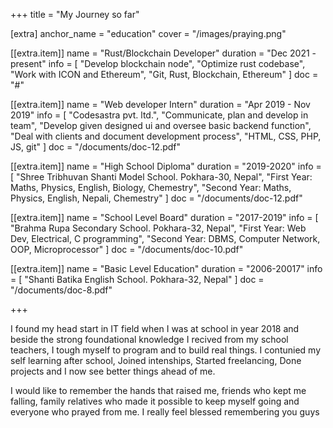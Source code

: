 +++
title = "My Journey so far"

[extra]
anchor_name = "education"
cover = "/images/praying.png"

[[extra.item]]
name = "Rust/Blockchain Developer"
duration = "Dec 2021 - present"
info = [
    "Develop blockchain node",
    "Optimize rust codebase",
    "Work with ICON and Ethereum",
    "Git, Rust, Blockchain, Ethereum"
]
doc = "#"

[[extra.item]]
name = "Web developer Intern"
duration = "Apr 2019 - Nov 2019"
info = [
    "Codesastra pvt. ltd.",
    "Communicate, plan and develop in team",
    "Develop given designed ui and oversee basic backend function",
    "Deal with clients and document development process",
    "HTML, CSS, PHP, JS, git"
    ]
doc = "/documents/doc-12.pdf"


[[extra.item]]
name = "High School Diploma"
duration = "2019-2020"
info = [
    "Shree Tribhuvan Shanti Model School. Pokhara-30, Nepal",
    "First Year: Maths, Physics, English, Biology, Chemestry",
    "Second Year: Maths, Physics, English, Nepali, Chemestry"
    ]
doc = "/documents/doc-12.pdf"

[[extra.item]]
name = "School Level Board"
duration = "2017-2019"
info = [
        "Brahma Rupa Secondary School. Pokhara-32, Nepal",
        "First Year: Web Dev, Electrical, C programming",
        "Second Year: DBMS, Computer Network, OOP, Microprocessor"
    ]
doc = "/documents/doc-10.pdf"

[[extra.item]]
name = "Basic Level Education"
duration = "2006-20017"
info = [
        "Shanti Batika English School. Pokhara-32, Nepal"
    ]
doc = "/documents/doc-8.pdf"

+++

I found my head start in IT field when I was at school in year 2018 and beside the strong foundational knowledge I recived from my school teachers, I tough myself to program and to build real things. I contunied my self learning after school, Joined intenships, Started freelancing, Done projects and I now see better things ahead of me.

I would like to remember the hands that raised me, friends who kept me falling, family relatives who made it possible to keep myself going and everyone who prayed from me. I really feel blessed remembering you guys <i class='fas fa-heart text-pink-500'></i>
